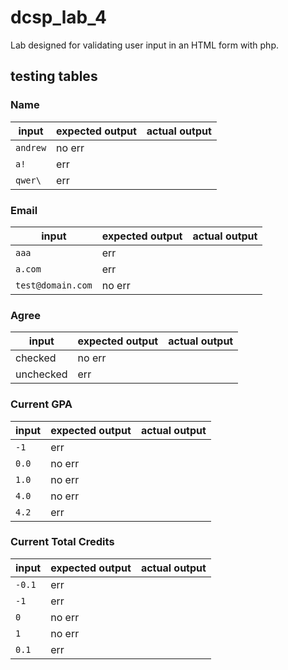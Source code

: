 # dcsp_lab_4
Lab designed for validating user input in an HTML form with php. 

## testing tables

### Name
| input    | expected output | actual output |
|----------|-----------------|---------------|
| `andrew` | no err          |               |
| `a!`     | err             |               |
| `qwer\`  | err             |               | 


### Email
| input             | expected output | actual output |
|-------------------|-----------------|---------------|
| `aaa`             | err             |               |
| `a.com`           | err             |               |
| `test@domain.com` | no err          |               | 

### Agree
| input     | expected output | actual output |
|-----------|-----------------|---------------|
| checked   | no err          |               |
| unchecked | err             |               |

### Current GPA
| input | expected output | actual output |
|-------|-----------------|---------------|
| `-1`  | err             |               |
| `0.0` | no err          |               |
| `1.0` | no err          |               | 
| `4.0` | no err          |               |
| `4.2` | err             |               |

### Current Total Credits
| input  | expected output | actual output |
|--------|-----------------|---------------|
| `-0.1` | err             |               |
| `-1`   | err             |               |
| `0`    | no err          |               | 
| `1`    | no err          |               |
| `0.1`  | err             |               |
